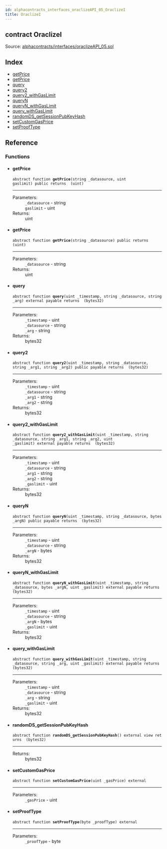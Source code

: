 ```yaml
---
id: alphacontracts_interfaces_oraclizeAPI_05_OraclizeI
title: OraclizeI
---
```


<div class="contract-doc"><div class="contract"><h2 class="contract-header"><span class="contract-kind">contract</span> OraclizeI</h2><div class="source">Source: <a href="https://github.com/MyBitFoundation/MyBit-Network.tech//blob/v0.0.0/contracts/alphacontracts/interfaces/oraclizeAPI_05.sol" target="_blank">alphacontracts/interfaces/oraclizeAPI_05.sol</a></div></div><div class="index"><h2>Index</h2><ul><li><a href="alphacontracts_interfaces_oraclizeAPI_05_OraclizeI.html#getPrice">getPrice</a></li><li><a href="alphacontracts_interfaces_oraclizeAPI_05_OraclizeI.html#getPrice">getPrice</a></li><li><a href="alphacontracts_interfaces_oraclizeAPI_05_OraclizeI.html#query">query</a></li><li><a href="alphacontracts_interfaces_oraclizeAPI_05_OraclizeI.html#query2">query2</a></li><li><a href="alphacontracts_interfaces_oraclizeAPI_05_OraclizeI.html#query2_withGasLimit">query2_withGasLimit</a></li><li><a href="alphacontracts_interfaces_oraclizeAPI_05_OraclizeI.html#queryN">queryN</a></li><li><a href="alphacontracts_interfaces_oraclizeAPI_05_OraclizeI.html#queryN_withGasLimit">queryN_withGasLimit</a></li><li><a href="alphacontracts_interfaces_oraclizeAPI_05_OraclizeI.html#query_withGasLimit">query_withGasLimit</a></li><li><a href="alphacontracts_interfaces_oraclizeAPI_05_OraclizeI.html#randomDS_getSessionPubKeyHash">randomDS_getSessionPubKeyHash</a></li><li><a href="alphacontracts_interfaces_oraclizeAPI_05_OraclizeI.html#setCustomGasPrice">setCustomGasPrice</a></li><li><a href="alphacontracts_interfaces_oraclizeAPI_05_OraclizeI.html#setProofType">setProofType</a></li></ul></div><div class="reference"><h2>Reference</h2><div class="functions"><h3>Functions</h3><ul><li><div class="item function"><span id="getPrice" class="anchor-marker"></span><h4 class="name">getPrice</h4><div class="body"><code class="signature"><span>abstract </span>function <strong>getPrice</strong><span>(string _datasource, uint gaslimit) </span><span>public </span><span>returns  (uint) </span></code><hr/><dl><dt><span class="label-parameters">Parameters:</span></dt><dd><div><code>_datasource</code> - string</div><div><code>gaslimit</code> - uint</div></dd><dt><span class="label-return">Returns:</span></dt><dd>uint</dd></dl></div></div></li><li><div class="item function"><span id="getPrice" class="anchor-marker"></span><h4 class="name">getPrice</h4><div class="body"><code class="signature"><span>abstract </span>function <strong>getPrice</strong><span>(string _datasource) </span><span>public </span><span>returns  (uint) </span></code><hr/><dl><dt><span class="label-parameters">Parameters:</span></dt><dd><div><code>_datasource</code> - string</div></dd><dt><span class="label-return">Returns:</span></dt><dd>uint</dd></dl></div></div></li><li><div class="item function"><span id="query" class="anchor-marker"></span><h4 class="name">query</h4><div class="body"><code class="signature"><span>abstract </span>function <strong>query</strong><span>(uint _timestamp, string _datasource, string _arg) </span><span>external </span><span>payable </span><span>returns  (bytes32) </span></code><hr/><dl><dt><span class="label-parameters">Parameters:</span></dt><dd><div><code>_timestamp</code> - uint</div><div><code>_datasource</code> - string</div><div><code>_arg</code> - string</div></dd><dt><span class="label-return">Returns:</span></dt><dd>bytes32</dd></dl></div></div></li><li><div class="item function"><span id="query2" class="anchor-marker"></span><h4 class="name">query2</h4><div class="body"><code class="signature"><span>abstract </span>function <strong>query2</strong><span>(uint _timestamp, string _datasource, string _arg1, string _arg2) </span><span>public </span><span>payable </span><span>returns  (bytes32) </span></code><hr/><dl><dt><span class="label-parameters">Parameters:</span></dt><dd><div><code>_timestamp</code> - uint</div><div><code>_datasource</code> - string</div><div><code>_arg1</code> - string</div><div><code>_arg2</code> - string</div></dd><dt><span class="label-return">Returns:</span></dt><dd>bytes32</dd></dl></div></div></li><li><div class="item function"><span id="query2_withGasLimit" class="anchor-marker"></span><h4 class="name">query2_withGasLimit</h4><div class="body"><code class="signature"><span>abstract </span>function <strong>query2_withGasLimit</strong><span>(uint _timestamp, string _datasource, string _arg1, string _arg2, uint _gaslimit) </span><span>external </span><span>payable </span><span>returns  (bytes32) </span></code><hr/><dl><dt><span class="label-parameters">Parameters:</span></dt><dd><div><code>_timestamp</code> - uint</div><div><code>_datasource</code> - string</div><div><code>_arg1</code> - string</div><div><code>_arg2</code> - string</div><div><code>_gaslimit</code> - uint</div></dd><dt><span class="label-return">Returns:</span></dt><dd>bytes32</dd></dl></div></div></li><li><div class="item function"><span id="queryN" class="anchor-marker"></span><h4 class="name">queryN</h4><div class="body"><code class="signature"><span>abstract </span>function <strong>queryN</strong><span>(uint _timestamp, string _datasource, bytes _argN) </span><span>public </span><span>payable </span><span>returns  (bytes32) </span></code><hr/><dl><dt><span class="label-parameters">Parameters:</span></dt><dd><div><code>_timestamp</code> - uint</div><div><code>_datasource</code> - string</div><div><code>_argN</code> - bytes</div></dd><dt><span class="label-return">Returns:</span></dt><dd>bytes32</dd></dl></div></div></li><li><div class="item function"><span id="queryN_withGasLimit" class="anchor-marker"></span><h4 class="name">queryN_withGasLimit</h4><div class="body"><code class="signature"><span>abstract </span>function <strong>queryN_withGasLimit</strong><span>(uint _timestamp, string _datasource, bytes _argN, uint _gaslimit) </span><span>external </span><span>payable </span><span>returns  (bytes32) </span></code><hr/><dl><dt><span class="label-parameters">Parameters:</span></dt><dd><div><code>_timestamp</code> - uint</div><div><code>_datasource</code> - string</div><div><code>_argN</code> - bytes</div><div><code>_gaslimit</code> - uint</div></dd><dt><span class="label-return">Returns:</span></dt><dd>bytes32</dd></dl></div></div></li><li><div class="item function"><span id="query_withGasLimit" class="anchor-marker"></span><h4 class="name">query_withGasLimit</h4><div class="body"><code class="signature"><span>abstract </span>function <strong>query_withGasLimit</strong><span>(uint _timestamp, string _datasource, string _arg, uint _gaslimit) </span><span>external </span><span>payable </span><span>returns  (bytes32) </span></code><hr/><dl><dt><span class="label-parameters">Parameters:</span></dt><dd><div><code>_timestamp</code> - uint</div><div><code>_datasource</code> - string</div><div><code>_arg</code> - string</div><div><code>_gaslimit</code> - uint</div></dd><dt><span class="label-return">Returns:</span></dt><dd>bytes32</dd></dl></div></div></li><li><div class="item function"><span id="randomDS_getSessionPubKeyHash" class="anchor-marker"></span><h4 class="name">randomDS_getSessionPubKeyHash</h4><div class="body"><code class="signature"><span>abstract </span>function <strong>randomDS_getSessionPubKeyHash</strong><span>() </span><span>external </span><span>view </span><span>returns  (bytes32) </span></code><hr/><dl><dt><span class="label-return">Returns:</span></dt><dd>bytes32</dd></dl></div></div></li><li><div class="item function"><span id="setCustomGasPrice" class="anchor-marker"></span><h4 class="name">setCustomGasPrice</h4><div class="body"><code class="signature"><span>abstract </span>function <strong>setCustomGasPrice</strong><span>(uint _gasPrice) </span><span>external </span></code><hr/><dl><dt><span class="label-parameters">Parameters:</span></dt><dd><div><code>_gasPrice</code> - uint</div></dd></dl></div></div></li><li><div class="item function"><span id="setProofType" class="anchor-marker"></span><h4 class="name">setProofType</h4><div class="body"><code class="signature"><span>abstract </span>function <strong>setProofType</strong><span>(byte _proofType) </span><span>external </span></code><hr/><dl><dt><span class="label-parameters">Parameters:</span></dt><dd><div><code>_proofType</code> - byte</div></dd></dl></div></div></li></ul></div></div></div>
